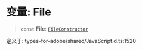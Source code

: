 # 变量: File

> `const` **File**: [`FileConstructor`](../interfaces/FileConstructor.md)

定义于: types-for-adobe/shared/JavaScript.d.ts:1520
